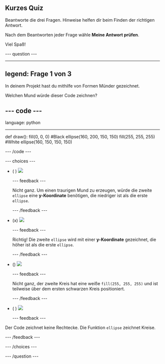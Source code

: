 ## Kurzes Quiz

Beantworte die drei Fragen. Hinweise helfen dir beim Finden der richtigen Antwort.

Nach dem Beantworten jeder Frage wähle **Meine Antwort prüfen**.

Viel Spaß!

--- question ---

---
legend: Frage 1 von 3
---

In deinem Projekt hast du mithilfe von Formen Münder gezeichnet.

Welchen Mund würde dieser Code zeichnen?

--- code ---
---
language: python

---
def draw(): fill(0, 0, 0) #Black ellipse(160, 200, 150, 150) fill(255, 255, 255) #White ellipse(160, 150, 150, 150)

--- /code ---

--- choices ---

- ( ) ![](images/sad-mouth.png)

  --- feedback ---

  Nicht ganz. Um einen traurigen Mund zu erzeugen, würde die zweite `ellipse` eine **y-Koordinate** benötigen, die niedriger ist als die erste `ellipse`.

  --- /feedback ---

- (x) ![](images/happy-mouth.png)

  --- feedback ---

  Richtig! Die zweite `ellipse` wird mit einer **y-Koordinate** gezeichnet, die höher ist als die erste `ellipse`.

  --- /feedback ---

- () ![](images/circle-mouth.png)

  --- feedback ---

   Nicht ganz, der zweite Kreis hat eine weiße `fill(255, 255, 255)` und ist teilweise über dem ersten schwarzen Kreis positioniert.

  --- /feedback ---

- ( ) ![](images/square-mouth.png)

  --- feedback ---

Der Code zeichnet keine Rechtecke. Die Funktion `ellipse` zeichnet Kreise.

  --- /feedback ---

--- /choices ---

--- /question ---
